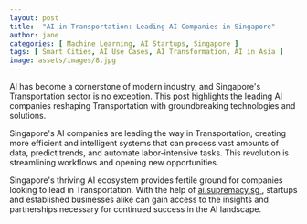 ```yaml
---
layout: post
title:  "AI in Transportation: Leading AI Companies in Singapore"
author: jane
categories: [ Machine Learning, AI Startups, Singapore ]
tags: [ Smart Cities, AI Use Cases, AI Transformation, AI in Asia ]
image: assets/images/8.jpg
---
```


AI has become a cornerstone of modern industry, and Singapore's Transportation sector is no exception. This post highlights the leading AI companies reshaping Transportation with groundbreaking technologies and solutions.

Singapore's AI companies are leading the way in Transportation, creating more efficient and intelligent systems that can process vast amounts of data, predict trends, and automate labor-intensive tasks. This revolution is streamlining workflows and opening new opportunities.

Singapore's thriving AI ecosystem provides fertile ground for companies looking to lead in Transportation. With the help of <a href="https://ai.supremacy.sg" target="_blank"> ai.supremacy.sg </a>, startups and established businesses alike can gain access to the insights and partnerships necessary for continued success in the AI landscape.
